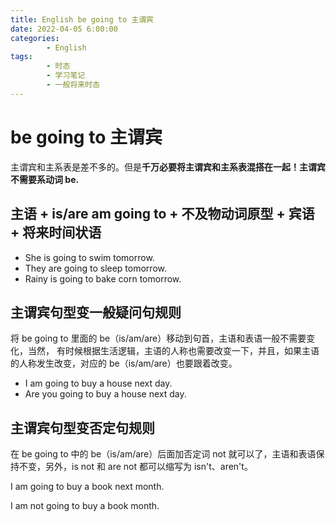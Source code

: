 ```yaml
---
title: English be going to 主谓宾
date: 2022-04-05 6:00:00
categories:
        - English
tags:
        - 时态
        - 学习笔记
        - 一般将来时态
---
```


# be going to 主谓宾

主谓宾和主系表是差不多的。但是**千万必要将主谓宾和主系表混搭在一起！主谓宾不需要系动词 be.**

## 主语 + is/are am going to + 不及物动词原型 + 宾语 + 将来时间状语

- She is going to swim tomorrow.
- They are going to sleep tomorrow.
- Rainy is going to bake corn tomorrow.

## 主谓宾句型变一般疑问句规则

将 be going to 里面的 be（is/am/are）移动到句首，主语和表语一般不需要变化，当然， 有时候根据生活逻辑，主语的人称也需要改变一下，并且，如果主语的人称发生改变，对应的 be（is/am/are）也要跟着改变。

- I am going to buy a house next day.
- Are you going to buy a house next day.

## 主谓宾句型变否定句规则

在 be going to 中的 be（is/am/are）后面加否定词 not 就可以了，主语和表语保持不变，另外，is not 和 are not 都可以缩写为 isn't、aren't。

I am going to buy a book next month.

I am not going to buy a book month.
